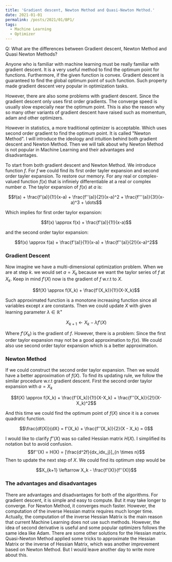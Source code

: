 ```yaml
---
title: 'Gradient descent, Newton Method and Quasi-Newton Method.'
date: 2021-01-01
permalink: /posts/2021/01/BP1/
tags:
  - Machine Learning
  - Optimizer
---
```


Q: What are the differences between Gradient descent, Newton Method and Quasi Newton Methods?

Anyone who is familiar with machine learning must be really familiar with gradient descent. It is a very useful method to find the optimum point for functions. Furthermore, if the given function is convex. Gradient descent is guaranteed to find the global optimum point of such function. Such property made gradient descent very popular in optimization tasks.

However, there are also some problems with gradient descent. Since the gradient descent only uses first order gradients. The converge speed is usually slow especially near the optimum point. This is also the reason why so many other variants of gradient descent have raised such as momentum, adam and other optimizers.

However in statistics, a more traditional optimizer is acceptable. Which uses second order gradient to find the optimum point. It is called "Newton Method". I will introduce the ideology and intuition behind both gradient descent and Newton Method. Then we will talk about why Newton Method is not popular in Machine Learning and their advantages and disadvantages.

To start from both gradient descent and Newton Method. We introduce function $f$. For $f$ we could find its first order tayler expansion and second order tayler expansion. To restore our memory. For any real or complex-valued function $f(x)$ that is infiniely differentiable at a real or complex number $a$. The taylor expansion of $f(x)$ at $a$ is:

$$f(a) + \frac{f'(a)}{1!}(x-a) + \frac{f''(a)}{2!}(x-a)^2 + \frac{f'''(a)}{3!}(x-a)^3 + \dots$$

Which implies for first order taylor expansion:

$$f(x) \approx f(x) + \frac{f'(a)}{1!}(x-a)$$

and the second order taylor expansion:

$$f(x) \approx f(a) + \frac{f'(a)}{1!}(x-a) + \frac{f''(a)}{2!}(x-a)^2$$

### Gradient Descent
Now imagine we have a multi-dimensional optimization problem. When we are at step $k$. we would set $a = X_k$ because we want the taylor series of $f$ at $X_k$. Keep in mind $f'(X)$ now is the gradient of $f$ w.r.t to $X$.

$$f(X) \approx f(X_k) + \frac{f'(X_k)}{1!}(X-X_k)$$

Such approximated function is a monotone increasing function since all variables except $x$ are constants. Then we could update $X$ with given learning parameter $\lambda \in \mathbb{R^+}$

$$X_{k+1} \leftarrow X_{k} - \lambda f'(X)$$

Where $f'(X_k)$ is the gradient of $f$. However, there is a problem: Since the first order taylor expansion may not be a good approximation to $f(x)$. We could also use second order taylor expansion which is a better approximation.

### Newton Method
If we could construct the second order taylor expansion. Then we would have a better approximation of $f(X)$. To find its updating rule, we follow the similar procedure w.r.t gradient descent. First the second order taylor expansion with $a = X_k$

$$f(X) \approx f(X_k) + \frac{f'(X_k)}{1!}(X-X_k) + \frac{f''(X_k)}{2!}(X-X_k)^2$$

And this time we could find the optimum point of $f(X)$ since it is a convex quadratic function.

$$\frac{df(X)}{dX} = f'(X_k) + \frac{f''(X_k)}{2}(X - X_k) = 0$$

I would like to clarify $f''(X)$ was so called Hessian matrix $H(X)$. I simplified its notation but to avoid confusion. $$f''(X) = H(X) = [\frac{d^2f}{dx_idx_j}]_{n \times n}$$
Then to update the next step of $X$. We could find its optimum step would be

$$X_{k+1} \leftarrow X_k - \frac{f'(X)}{f''(X)}$$

### The advantages and disadvantages
There are advantages and disadvantages for both of the algorithms. For gradient descent, it is simple and easy to compute. But it may take longer to converge. For Newton Method, it converges much faster. However, the computation of the inverse Hessian matrix requires much longer time. Actually, the computation of the inverse Hessian Matrix is the main reason that current Machine Learning does not use such methods. However, the idea of second derivative is useful and some popular optimizers follows the same idea like Adam.
There are some other solutions for the Hessian matrix. Quasi-Newton Method applied some tricks to approximate the Hessian Matrix or the inverse of Hessian Matrix, which was another improvement based on Newton Method. But I would leave another day to write more about this.
